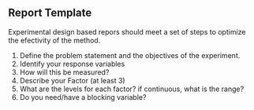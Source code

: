 ## Report Template

Experimental design based repors should meet a set of steps to optimize the efectivity of the method.

1) Define the problem statement and the objectives of the experiment.
2) Identify your response variables
3) How will this be measured?
4) Describe your Factor (at least 3)
5) What are the levels for each factor? if continuous, what is the range?
6) Do you need/have a blocking variable?
